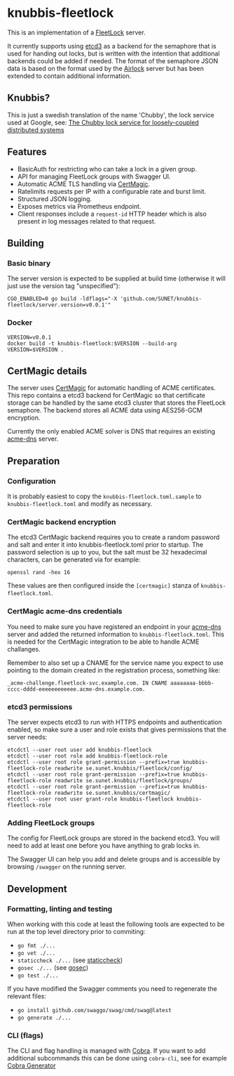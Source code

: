 # knubbis-fleetlock
This is an implementation of a [FleetLock](https://coreos.github.io/zincati/development/fleetlock/protocol/) server.

It currently supports using [etcd3](https://etcd.io) as a backend for
the semaphore that is used for handing out locks, but is written with
the intention that additional backends could be added if needed. The
format of the semaphore JSON data is based on the format used by the
[Airlock](https://github.com/coreos/airlock) server but has been
extended to contain additional information.

## Knubbis?
This is just a swedish translation of the name 'Chubby', the lock
service used at Google, see: [The Chubby lock service for loosely-coupled distributed systems](https://static.googleusercontent.com/media/research.google.com/en//archive/chubby-osdi06.pdf)

## Features
* BasicAuth for restricting who can take a lock in a given group.
* API for managing FleetLock groups with Swagger UI.
* Automatic ACME TLS handling via [CertMagic](https://github.com/caddyserver/certmagic).
* Ratelimits requests per IP with a configurable rate and burst limit.
* Structured JSON logging.
* Exposes metrics via Prometheus endpoint.
* Client responses include a `request-id` HTTP header which is also present in log messages related to that request.

## Building
### Basic binary
The server version is expected to be supplied at build time (otherwise
it will just use the version tag "unspecified"):
```
CGO_ENABLED=0 go build -ldflags="-X 'github.com/SUNET/knubbis-fleetlock/server.version=v0.0.1'"
```
### Docker
```
VERSION=v0.0.1
docker build -t knubbis-fleetlock:$VERSION --build-arg VERSION=$VERSION .
```

## CertMagic details
The server uses [CertMagic](https://github.com/caddyserver/certmagic) for automatic handling of ACME certificates. This repo contains a etcd3 backend for CertMagic so that certificate storage can be handled by the same etcd3 cluster that stores the FleetLock semaphore. The backend stores all ACME data using AES256-GCM encryption.

Currently the only enabled ACME solver is DNS that requires an existing [acme-dns](https://github.com/joohoi/acme-dns) server.

## Preparation
### Configuration
It is probably easiest to copy the `knubbis-fleetlock.toml.sample` to
`knubbis-fleetlock.toml` and modify as necessary.

### CertMagic backend encryption
The etcd3 CertMagic backend requires you to create a random password and
salt and enter it into knubbis-fleetlock.toml prior to startup. The
password selection is up to you, but the salt must be 32 hexadecimal
characters, can be generated via for example:
```
openssl rand -hex 16
```
These values are then configured inside the `[certmagic]` stanza of
`knubbis-fleetlock.toml`.

### CertMagic acme-dns credentials
You need to make sure you have registered an endpoint in your [acme-dns](https://github.com/joohoi/acme-dns)
server and added the returned information to `knubbis-fleetlock.toml`.
This is needed for the CertMagic integration to be able to handle ACME
challanges.

Remember to also set up a CNAME for the service name you expect to use
pointing to the domain created in the registration process, something
like:
```
_acme-challenge.fleetlock-svc.example.com. IN CNAME aaaaaaaa-bbbb-cccc-dddd-eeeeeeeeeeee.acme-dns.example.com.
```

### etcd3 permissions
The server expects etcd3 to run with HTTPS endpoints and authentication enabled, so make sure a user and role exists that gives permissions that the server needs:
```
etcdctl --user root user add knubbis-fleetlock
etcdctl --user root role add knubbis-fleetlock-role
etcdctl --user root role grant-permission --prefix=true knubbis-fleetlock-role readwrite se.sunet.knubbis/fleetlock/config/
etcdctl --user root role grant-permission --prefix=true knubbis-fleetlock-role readwrite se.sunet.knubbis/fleetlock/groups/
etcdctl --user root role grant-permission --prefix=true knubbis-fleetlock-role readwrite se.sunet.knubbis/certmagic/
etcdctl --user root user grant-role knubbis-fleetlock knubbis-fleetlock-role
```

### Adding FleetLock groups
The config for FleetLock groups are stored in the backend etcd3. You
will need to add at least one before you have anything to grab locks in.

The Swagger UI can help you add and delete groups and is accessible by
browsing `/swagger` on the running server.

## Development
### Formatting, linting and testing
When working with this code at least the following tools are expected to be
run at the top level directory prior to commiting:
* `go fmt ./...`
* `go vet ./...`
* `staticcheck ./...` (see [staticcheck](https://staticcheck.io))
* `gosec ./...` (see [gosec](https://github.com/securego/gosec))
* `go test ./...`

If you have modified the Swagger comments you need to regenerate the
relevant files:
* `go install github.com/swaggo/swag/cmd/swag@latest`
* `go generate ./...`

### CLI (flags)
The CLI and flag handling is managed with [Cobra](https://github.com/spf13/cobra). If you want to add additional subcommands this can be done using `cobra-cli`, see for example [Cobra Generator](https://github.com/spf13/cobra-cli/blob/main/README.md)
